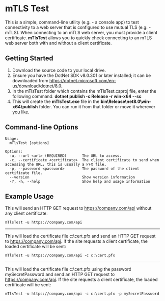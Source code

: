# mTLS Test
This is a simple, command-line utility (e.g. - a console app) to test connectivity to a web server that is configured to use mutual TLS (e.g. - mTLS).
When connecting to an mTLS web server, you must provide a client certificate.
**mTlsTest** allows you to quickly check connecting to an mTLS web server both with and without a client certificate.

## Getting Started
1. Download the source code to your local drive.
1. Ensure you have the DotNet SDK v8.0.301 or later installed; it can be downloaded from https://dotnet.microsoft.com/en-us/download/dotnet/8.0.
1. In the mTlsTest folder which contains the mTlsTest.csproj file, enter the following command: **dotnet publish -c Release -r win-x64 --sc**
1. This will create the **mTlsTest.exe** file in the **bin\Release\net8.0\win-x64\publish** folder.  You can run it from that folder or move it wherever you like.

## Command-line Options
```
Usage:
  mTlsTest [options]

Options:
  -u, --url <url> (REQUIRED)       The URL to access.
  -c, --certificate <certificate>  The client certificate to send when accessing the URL; this is usually a PFX file.
  -p, --password <password>        The password of the client certificate file.
  --version                        Show version information
  -?, -h, --help                   Show help and usage information
```

## Example Usage
This will send an HTTP GET request to https://company.com/api without any client certificate:  
```
mTlsTest -u https://company.com/api
```
---
This will load the certificate file c:\cert.pfx and send an HTTP GET request to https://company.com/api.
If the site requests a client certificate, the loaded certificate will be sent:
```
mTlsTest -u https://company.com/api -c c:\cert.pfx
```
---
This will load the certificate file c:\cert.pfx using the password mySecretPassword and send an HTTP GET request to https://company.com/api.
If the site requests a client certificate, the loaded certificate will be sent:
```
mTlsTest -u https://company.com/api -c c:\cert.pfx -p mySecretPassword
```
